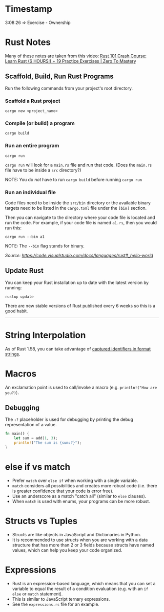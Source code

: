 # Timestamp

3:08:26 => Exercise - Ownership

# Rust Notes

Many of these notes are taken from this video: [Rust 101 Crash Course: Learn Rust (6 HOURS!) + 19 Practice Exercises | Zero To Mastery](https://www.youtube.com/watch?v=lzKeecy4OmQ)

## Scaffold, Build, Run Rust Programs

Run the following commands from your project's root directory.

### Scaffold a Rust project

```
cargo new <project_name>
```

### Compile (or build) a program

```
cargo build
```

### Run an entire program

```
cargo run
```

`cargo run` will look for a `main.rs` file and run that code. (Does the `main.rs` file have to be inside a `src` directory?)

NOTE: You do _not_ have to run `cargo build` before running `cargo run`


### Run an individual file

Code files need to be inside the `src/bin` directory or the available binary targets need to be listed in the `Cargo.toml` file under the `[bin]` section.

Then you can navigate to the directory where your code file is located and run the code. For example, if your code file is named `a1.rs`, then you would run this:

```
cargo run --bin a1
```

NOTE: The `--bin` flag stands for binary.

*Source: https://code.visualstudio.com/docs/languages/rust#_hello-world*


## Update Rust

You can keep your Rust installation up to date with the latest version by running:

```
rustup update
```

There are new stable versions of Rust published every 6 weeks so this is a good habit.

---

# String Interpolation

As of Rust 1.58, you can take advantage of [captured identifiers in format strings](https://blog.rust-lang.org/2022/01/13/Rust-1.58.0/#captured-identifiers-in-format-strings).

# Macros

An exclamation point is used to call/invoke a macro (e.g. `println!("How are you?)`).

## Debugging

The `:?` placeholder is used for debugging by printing the debug representation of a value.

```rs
fn main() {
    let sum = add(1, 3);
    println!("The sum is {sum:?}");
}
```

# else if vs match

* Prefer `match` over `else if` when working with a single variable.
* `match` considers all possibilities and creates more robust code  (i.e. there is greater confidence that your code is error free).
* Use an underscore as a match "catch all" (similar to `else` clauses).
* When `match` is used with enums, your programs can be more robust.

# Structs vs Tuples

* Structs are like objects in JavaScript and Dictionaries in Python.
* It is recommended to use structs when you are working with a data structure that has more than 2 or 3 fields because structs have named values, which can help you keep your code organized.

# Expressions

* Rust is an expression-based language, which means that you can set a variable to equal the result of a condition evaluation (e.g. with an `if else` or `match` statement). 
* This is similar to JavaScript ternary expressions. 
* See the `expressions.rs` file for an example.
